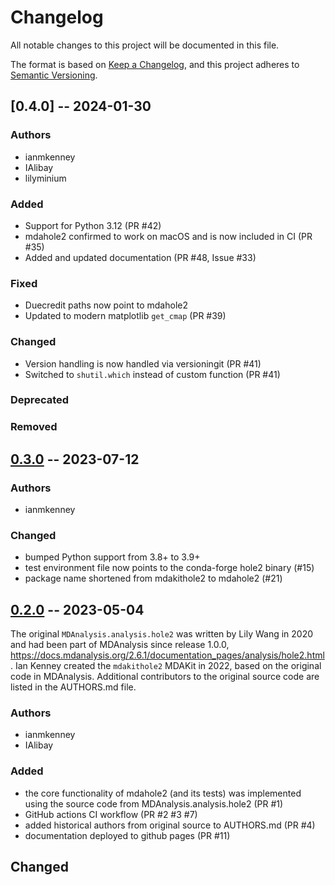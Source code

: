 # Changelog
All notable changes to this project will be documented in this file.

The format is based on [Keep a Changelog](https://keepachangelog.com/en/1.0.0/),
and this project adheres to [Semantic Versioning](https://semver.org/spec/v2.0.0.html).

<!--
The rules for this file:
  * entries are sorted newest-first.
  * summarize sets of changes - don't reproduce every git log comment here.
  * don't ever delete anything.
  * keep the format consistent:
    * do not use tabs but use spaces for formatting
    * 79 char width
    * YYYY-MM-DD date format (following ISO 8601)
  * accompany each entry with github issue/PR number (Issue #xyz)
-->

## [0.4.0] -- 2024-01-30

### Authors
<!-- GitHub usernames of contributors to this release -->
- ianmkenney
- IAlibay
- lilyminium

### Added
- Support for Python 3.12 (PR #42)
- mdahole2 confirmed to work on macOS and is now included in CI (PR #35)
- Added and updated documentation (PR #48, Issue #33)
<!-- New added features -->

### Fixed
- Duecredit paths now point to mdahole2
- Updated to modern matplotlib ``get_cmap`` (PR #39)
<!-- Bug fixes -->

### Changed
- Version handling is now handled via versioningit (PR #41)
- Switched to ``shutil.which`` instead of custom function (PR #41)

### Deprecated
<!-- Soon-to-be removed features -->

### Removed
<!-- Removed features -->

## [0.3.0] -- 2023-07-12

### Authors
- ianmkenney

### Changed
- bumped Python support from 3.8+ to 3.9+
- test environment file now points to the conda-forge hole2 binary (#15)
- package name shortened from mdakithole2 to mdahole2 (#21)

## [0.2.0] -- 2023-05-04

The original `MDAnalysis.analysis.hole2` was written by Lily Wang in 2020 and
had been part of MDAnalysis since release 1.0.0,
https://docs.mdanalysis.org/2.6.1/documentation_pages/analysis/hole2.html.
Ian Kenney created the `mdakithole2` MDAKit in 2022, based on the original code
in MDAnalysis. Additional contributors to the original source code are listed
in the AUTHORS.md file.

### Authors
- ianmkenney
- IAlibay

### Added
- the core functionality of mdahole2 (and its tests) was implemented
  using the source code from MDAnalysis.analysis.hole2 (PR #1)
- GitHub actions CI workflow (PR #2 #3 #7)
- added historical authors from original source to AUTHORS.md (PR #4)
- documentation deployed to github pages (PR #11)

## Changed

[Unreleased]: https://github.com/MDAnalysis/mdahole2/compare/0.3.0...HEAD
[0.3.0]: https://github.com/MDAnalysis/mdahole2/compare/0.2.0...0.3.0
[0.2.0]: https://github.com/MDAnalysis/mdahole2/releases/tag/0.2.0
